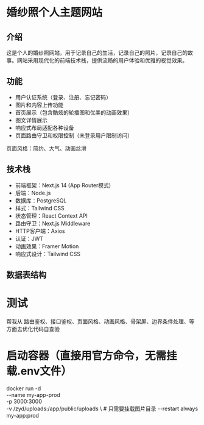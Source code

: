 # 婚纱照个人主题网站

## 介绍
这是个人的婚纱照网站，用于记录自己的生活，记录自己的照片，记录自己的故事。网站采用现代化的前端技术栈，提供流畅的用户体验和优雅的视觉效果。

## 功能
- 用户认证系统（登录、注册、忘记密码）
- 图片和内容上传功能
- 首页展示（包含酷炫的轮播图和优美的动画效果）
- 图文详情展示
- 响应式布局适配各种设备
- 页面路由守卫和权限控制（未登录用户限制访问）

页面风格：简约、大气、动画丝滑

## 技术栈
- 前端框架：Next.js 14 (App Router模式)
- 后端：Node.js
- 数据库：PostgreSQL
- 样式：Tailwind CSS
- 状态管理：React Context API
- 路由守卫：Next.js Middleware
- HTTP客户端：Axios
- 认证：JWT
- 动画效果：Framer Motion
- 响应式设计：Tailwind CSS

## 数据表结构

# 测试
帮我从 路由鉴权、接口鉴权、页面风格、动画风格、骨架屏、边界条件处理、等方面去优化代码自查验


# 启动容器（直接用官方命令，无需挂载.env文件）
docker run -d \
  --name my-app-prod \
  -p 3000:3000 \
  -v /zyd/uploads:/app/public/uploads \  # 只需要挂载图片目录
  --restart always \
  my-app:prod